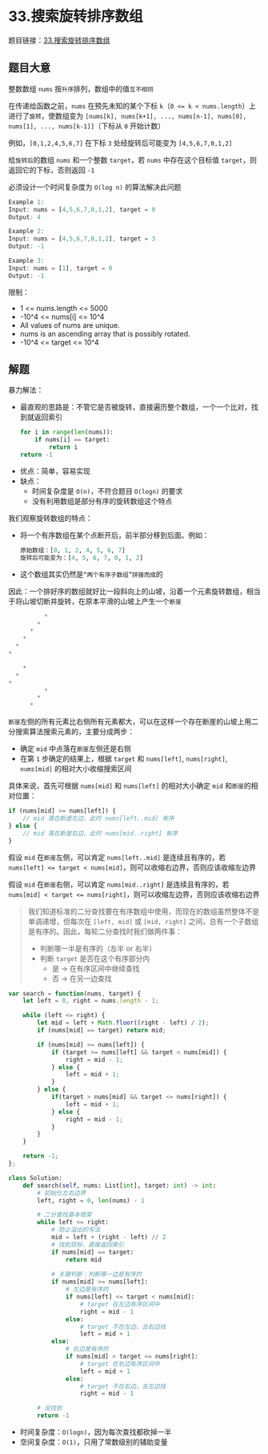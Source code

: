 # 33.搜索旋转排序数组

题目链接：[33.搜索旋转排序数组](https://leetcode.cn/problems/search-in-rotated-sorted-array/)

## 题目大意

整数数组 `nums` 按`升序`排列，数组中的值`互不相同`

在传递给函数之前，`nums` 在预先未知的某个下标 `k`（`0 <= k < nums.length`）上进行了`旋转`，使数组变为 `[nums[k], nums[k+1], ..., nums[n-1], nums[0], nums[1], ..., nums[k-1]]`（下标从 `0` 开始计数）

例如，`[0,1,2,4,5,6,7]` 在下标 `3` 处经旋转后可能变为 `[4,5,6,7,0,1,2]`

给`旋转后`的数组 `nums` 和一个整数 `target`，若 `nums` 中存在这个目标值 `target`，则返回它的下标，否则返回 `-1` 

必须设计一个时间复杂度为 `O(log n)` 的算法解决此问题

```js
Example 1:
Input: nums = [4,5,6,7,0,1,2], target = 0
Output: 4

Example 2:
Input: nums = [4,5,6,7,0,1,2], target = 3
Output: -1

Example 3:
Input: nums = [1], target = 0
Output: -1
```

限制：
- 1 <= nums.length <= 5000
- -10^4 <= nums[i] <= 10^4
- All values of nums are unique.
- nums is an ascending array that is possibly rotated.
- -10^4 <= target <= 10^4

## 解题

暴力解法：
- 最直观的思路是：不管它是否被旋转，直接遍历整个数组，一个一个比对，找到就返回索引
  ```python
  for i in range(len(nums)):
      if nums[i] == target:
          return i
  return -1
  ```
- 优点：简单，容易实现
- 缺点：
  - 时间复杂度是 `O(n)`，不符合题目 `O(logn)` 的要求
  - 没有利用数组是部分有序的旋转数组这个特点

我们观察旋转数组的特点：
- 将一个有序数组在某个点断开后，前半部分移到后面。例如：
  ```python
  原始数组：[0, 1, 2, 4, 5, 6, 7]
  旋转后可能变为：[4, 5, 6, 7, 0, 1, 2]
  ```
- 这个数组其实仍然是`“两个有序子数组”拼接而成`的

因此：一个排好序的数组就好比一段斜向上的山坡，沿着一个元素旋转数组，相当于将山坡切断并旋转，在原本平滑的山坡上产生一个`断崖`

```js
          *
        *
      *
    *
  *
*
```
```js
    *
  *
*
          *
        *
      *
```

`断崖`左侧的所有元素比右侧所有元素都大，可以在这样一个存在断崖的山坡上用二分搜索算法搜索元素的，主要分成两步：
- 确定 `mid` 中点落在`断崖`左侧还是右侧
- 在第 `1` 步确定的结果上，根据 `target` 和 `nums[left]`, `nums[right]`, `nums[mid]` 的相对大小收缩搜索区间

具体来说，首先可根据 `nums[mid]` 和 `nums[left]` 的相对大小确定 `mid` 和`断崖`的相对位置：

```js
if (nums[mid] >= nums[left]) {
    // mid 落在断崖左边，此时 nums[left..mid] 有序
} else {
    // mid 落在断崖右边，此时 nums[mid..right] 有序
}
```

假设 `mid` 在`断崖`左侧，可以肯定 `nums[left..mid]` 是连续且有序的，若 `nums[left] <= target < nums[mid]`，则可以收缩右边界，否则应该收缩左边界

假设 `mid` 在`断崖`右侧，可以肯定 `nums[mid..right]` 是连续且有序的，若 `nums[mid] < target <= nums[right]`，则可以收缩左边界，否则应该收缩右边界


> 我们知道标准的二分查找要在有序数组中使用，而现在的数组虽然整体不是单调递增，但每次在 `[left, mid]` 或 `[mid, right]` 之间，总有一个子数组是有序的。因此，每轮二分查找时我们做两件事：
> - 判断哪一半是有序的（左半 or 右半）
> - 判断 `target` 是否在这个有序部分内
>   - 是 → 在有序区间中继续查找
>   - 否 → 在另一边查找

```js
var search = function(nums, target) {
    let left = 0, right = nums.length - 1;

    while (left <= right) {
        let mid = left + Math.floor((right - left) / 2);
        if (nums[mid] == target) return mid;

        if (nums[mid] >= nums[left]) {
            if (target >= nums[left] && target < nums[mid]) {
                right = mid - 1;
            } else {
                left = mid + 1;
            }
        } else {
            if(target > nums[mid] && target <= nums[right]) {
                left = mid + 1;
            } else {
                right = mid - 1;
            }
        }
    }

    return -1;
};
```
```python
class Solution:
    def search(self, nums: List[int], target: int) -> int:
        # 初始化左右边界
        left, right = 0, len(nums) - 1

        # 二分查找基本框架
        while left <= right:
            # 防止溢出的写法
            mid = left + (right - left) // 2
            # 找到目标，直接返回索引
            if nums[mid] == target:
                return mid
            
            # 关键判断：判断哪一边是有序的
            if nums[mid] >= nums[left]:
                # 左边是有序的
                if nums[left] <= target < nums[mid]:
                    # target 在左边有序区间中
                    right = mid - 1
                else:
                    # target 不在左边，去右边找
                    left = mid + 1
            else:
                # 右边是有序的
                if nums[mid] < target <= nums[right]:
                    # target 在右边有序区间中
                    left = mid + 1
                else:
                    # target 不在右边，去左边找
                    right = mid - 1

        # 没找到
        return -1 
```

- 时间复杂度：`O(logn)`，因为每次查找都砍掉一半
- 空间复杂度：`O(1)`，只用了常数级别的辅助变量
